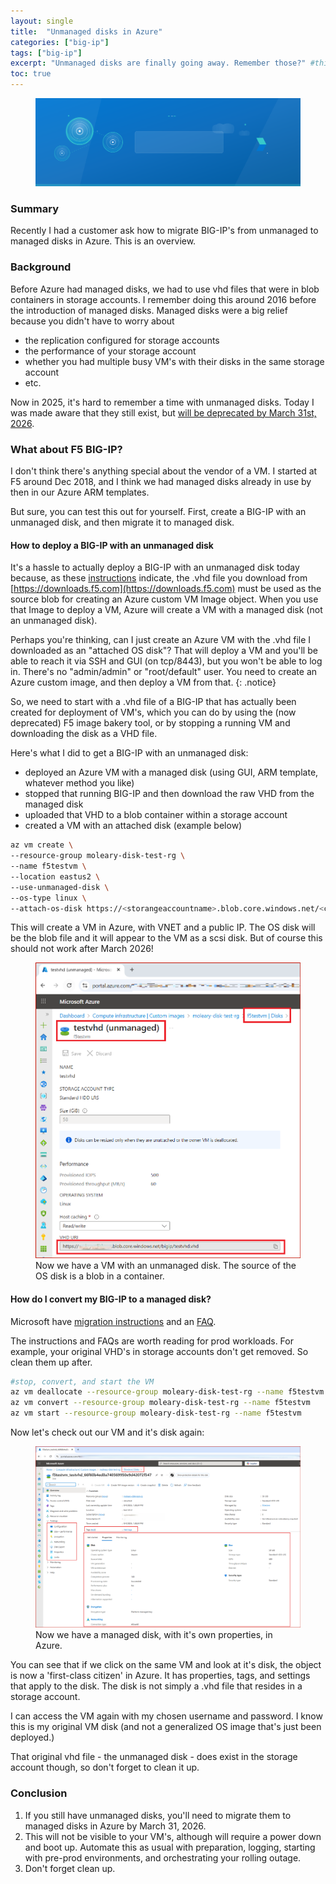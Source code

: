 ```yaml
---
layout: single
title:  "Unmanaged disks in Azure"
categories: ["big-ip"]
tags: ["big-ip"]
excerpt: "Unmanaged disks are finally going away. Remember those?" #this is a custom variable meant for a short description to be displayed on home page
toc: true
---
```

<figure>
    <a href="/assets/azure-unmanaged-disks/azure_disk_header.svg"><img src="/assets/azure-unmanaged-disks/azure_disk_header.svg"></a>
</figure>

### Summary

Recently I had a customer ask how to migrate BIG-IP's from unmanaged to managed disks in Azure. This is an overview.

### Background

Before Azure had managed disks, we had to use vhd files that were in blob containers in storage accounts. I remember doing this around 2016 before the introduction of managed disks. Managed disks were a big relief because you didn't have to worry about 
- the replication configured for storage accounts
- the performance of your storage account
- whether you had multiple busy VM's with their disks in the same storage account
- etc.

Now in 2025, it's hard to remember a time with unmanaged disks. Today I was made aware that they still exist, but [will be deprecated by March 31st, 2026](https://learn.microsoft.com/en-us/azure/virtual-machines/unmanaged-disks-deprecation).

### What about F5 BIG-IP?

I don't think there's anything special about the vendor of a VM. I started at F5 around Dec 2018, and I think we had managed disks already in use by then in our Azure ARM templates. 

But sure, you can test this out for yourself. First, create a BIG-IP with an unmanaged disk, and then migrate it to managed disk.

#### How to deploy a BIG-IP with an unmanaged disk

It's a hassle to actually deploy a BIG-IP with an unmanaged disk today because, as these [instructions](https://clouddocs.f5.com/cloud/public/v1/azure/Azure_download.html) indicate, the .vhd file you download from [https://downloads.f5.com](https://downloads.f5.com) must be used as the source blob for creating an Azure custom VM Image object. When you use that Image to deploy a VM, Azure will create a VM with a managed disk (not an unmanaged disk).

Perhaps you're thinking, can I just create an Azure VM with the .vhd file I downloaded as an "attached OS disk"? That will deploy a VM and you'll be able to reach it via SSH and GUI (on tcp/8443), but you won't be able to log in. There's no "admin/admin" or "root/default" user. You need to create an Azure custom image, and then deploy a VM from that.
{: .notice}

So, we need to start with a .vhd file of a BIG-IP that has actually been created for deployment of VM's, which you can do by using the (now deprecated) F5 image bakery tool, or by stopping a running VM and downloading the disk as a VHD file.

Here's what I did to get a BIG-IP with an unmanaged disk:
- deployed an Azure VM with a managed disk (using GUI, ARM template, whatever method you like)
- stopped that running BIG-IP and then download the raw VHD from the managed disk
- uploaded that VHD to a blob container within a storage account
- created a VM with an attached disk (example below)

```bash
az vm create \
--resource-group moleary-disk-test-rg \
--name f5testvm \
--location eastus2 \
--use-unmanaged-disk \
--os-type linux \
--attach-os-disk https://<storangeaccountname>.blob.core.windows.net/<containername>/<blobname.vhd>
```

This will create a VM in Azure, with VNET and a public IP. The OS disk will be the blob file and it will appear to the VM as a scsi disk. But of course this should not work after March 2026!

<figure>
    <a href="/assets/azure-unmanaged-disks/unmanaged-disk-vm.png"><img src="/assets/azure-unmanaged-disks/unmanaged-disk-vm.png"></a>
    <figcaption>Now we have a VM with an unmanaged disk. The source of the OS disk is a blob in a container.</figcaption>
</figure>


#### How do I convert my BIG-IP to a managed disk? 

Microsoft have [migration instructions](https://learn.microsoft.com/en-us/azure/virtual-machines/windows/migrate-to-managed-disks) and an [FAQ](https://learn.microsoft.com/en-us/azure/virtual-machines/faq-for-disks?tabs=azure-portal).

The instructions and FAQs are worth reading for prod workloads. For example, your original VHD's in storage accounts don't get removed. So clean them up after.

```bash
#stop, convert, and start the VM
az vm deallocate --resource-group moleary-disk-test-rg --name f5testvm 
az vm convert --resource-group moleary-disk-test-rg --name f5testvm 
az vm start --resource-group moleary-disk-test-rg --name f5testvm 
```

Now let's check out our VM and it's disk again:

<figure>
    <a href="/assets/azure-unmanaged-disks/managed-disk-vm.png"><img src="/assets/azure-unmanaged-disks/managed-disk-vm.png"></a>
    <figcaption>Now we have a managed disk, with it's own properties, in Azure.</figcaption>
</figure>

You can see that if we click on the same VM and look at it's disk, the object is now a 'first-class citizen' in Azure. It has properties, tags, and settings that apply to the disk. The disk is not simply a .vhd file that resides in a storage account.

I can access the VM again with my chosen username and password. I know this is my original VM disk (and not a generalized OS image that's just been deployed.)

That original vhd file - the unmanaged disk - does exist in the storage account though, so don't forget to clean it up.

### Conclusion

1. If you still have unmanaged disks, you'll need to migrate them to managed disks in Azure by March 31, 2026. 
2. This will not be visible to your VM's, although will require a power down and boot up. Automate this as usual with preparation, logging, starting with pre-prod environments, and orchestrating your rolling outage.
3. Don't forget clean up.






